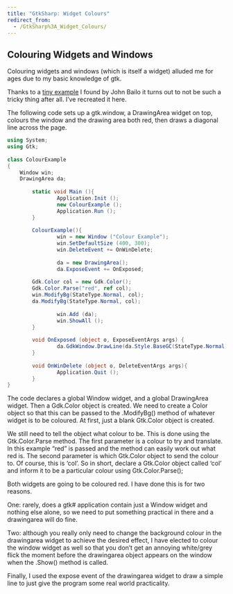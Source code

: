 ```yaml
---
title: "GtkSharp: Widget Colours"
redirect_from:
  - /GtkSharp%3A_Widget_Colours/
---
```


Colouring Widgets and Windows
-----------------------------

Colouring widgets and windows (which is itself a widget) alluded me for ages due to my basic knowledge of gtk.

Thanks to a [tiny example](https://lists.dot.net/pipermail/gtk-sharp-list/2004-September/004820.html) I found by John Bailo it turns out to not be such a tricky thing after all. I’ve recreated it here.

The following code sets up a gtk.window, a DrawingArea widget on top, colours the window and the drawing area both red, then draws a diagonal line across the page.

``` csharp
using System;
using Gtk;
 
class ColourExample
{
    Window win;
    DrawingArea da;
 
        static void Main (){
                Application.Init ();
                new ColourExample ();
                Application.Run ();
        }
 
        ColourExample(){
                win = new Window ("Colour Example");
                win.SetDefaultSize (400, 300);
                win.DeleteEvent += OnWinDelete;
 
                da = new DrawingArea();
                da.ExposeEvent += OnExposed;
 
        Gdk.Color col = new Gdk.Color();
        Gdk.Color.Parse("red", ref col);
        win.ModifyBg(StateType.Normal, col);
        da.ModifyBg(StateType.Normal, col);
 
                win.Add (da);
                win.ShowAll ();
        }
 
        void OnExposed (object o, ExposeEventArgs args) {
                da.GdkWindow.DrawLine(da.Style.BaseGC(StateType.Normal), 0, 0, 400, 300);
        }
 
        void OnWinDelete (object o, DeleteEventArgs args){
                Application.Quit ();
        }
}
```

The code declares a global Window widget, and a global DrawingArea widget. Then a Gdk.Color object is created. We need to create a Color object so that this can be passed to the .ModifyBg() method of whatever widget is to be coloured. At first, just a blank Gtk.Color object is created.

We still need to tell the object what colour to be. This is done using the Gtk.Color.Parse method. The first parameter is a colour to try and translate. In this example “red” is passed and the method can easily work out what red is. The second parameter is which Gtk.Color object to send the colour to. Of course, this is ‘col’. So in short, declare a Gtk.Color object called ‘col’ and inform it to be a particular colour using Gtk.Color.Parse();

Both widgets are going to be coloured red. I have done this is for two reasons.

One: rarely, does a gtk# application contain just a Window widget and nothing else alone, so we need to put something practical in there and a drawingarea will do fine.

Two: although you really only need to change the background colour in the drawingarea widget to achieve the desired effect, I have elected to colour the window widget as well so that you don’t get an annoying white/grey flick the moment before the drawingarea object appears on the window when the .Show() method is called.

Finally, I used the expose event of the drawingarea widget to draw a simple line to just give the program some real world practicality.
